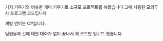 거지 키우기와 비슷한 개미 키우기로 소규모 프로젝트를 해봤습니다
그때 사용한 모의투자 프로그램 코드입니다 

개발 언어는 C#입니다. 

팀원들과 깃에 대한 대화가 없이 끝나서 제 코드만 업로드 했습니다.
